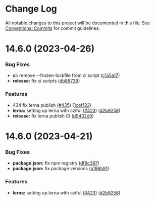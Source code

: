 # Change Log

All notable changes to this project will be documented in this file.
See [Conventional Commits](https://conventionalcommits.org) for commit guidelines.

# 14.6.0 (2023-04-26)

### Bug Fixes

- **ci:** remove --frozen-lockfile from ci script ([c1a5a17](https://github.com/chanzuckerberg/sci-components/commit/c1a5a17f8dc4936efeb26f03fa38bf6e6eee7d23))
- **release:** fix ci scripts ([db86739](https://github.com/chanzuckerberg/sci-components/commit/db86739d8d95a8dac633cdd68ab20128aa2608f3))

### Features

- 434 fix lerna publish ([#435](https://github.com/chanzuckerberg/sci-components/issues/435)) ([1cef122](https://github.com/chanzuckerberg/sci-components/commit/1cef122a7e035e1a55b68d3474a9a2deb39579ac))
- **lerna:** setting up lerna with czifui ([#423](https://github.com/chanzuckerberg/sci-components/issues/423)) ([d2b9258](https://github.com/chanzuckerberg/sci-components/commit/d2b925879c1d3c5b1d0c135fd76ef58d9d2d9f63))
- **release:** fix lerna publish CI ([d9432d5](https://github.com/chanzuckerberg/sci-components/commit/d9432d5a5c9835c2487a6a7c975a04aeee3c5b9b))

# 14.6.0 (2023-04-21)

### Bug Fixes

- **package.json:** fix npm registry ([df8c397](https://github.com/chanzuckerberg/sci-components/commit/df8c397feae7814dfacc48111f581e685992bf4e))
- **package.json:** fix package versions ([a196b91](https://github.com/chanzuckerberg/sci-components/commit/a196b9119dfe72ce46c086359940f7d000a453d3))

### Features

- **lerna:** setting up lerna with czifui ([#423](https://github.com/chanzuckerberg/sci-components/issues/423)) ([d2b9258](https://github.com/chanzuckerberg/sci-components/commit/d2b925879c1d3c5b1d0c135fd76ef58d9d2d9f63))
